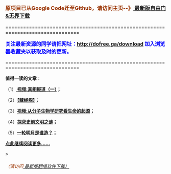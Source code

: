 <h3><font color="#993300"> 原项目已从Google Code迁至Github，请访问主页--》<a href="https://freesgl.github.io/" target="_blank"> 最新版自由门&无界下载</a></font></h3>
<p>===============================================================================</p>
<font color="blue" size="3"><strong>关注最新资源的同学请把网址：<font color="#993300"><a href="http://dofree.ga/download" target="_blank">http://dofree.ga/download</a> </font>加入浏览器收藏夹以获取及时的更新。</strong></font>
<p>===============================================================================</p>
<p><strong>值得一读的文章</strong>：</p>
<p>（1）<strong><a href="http://www.lotfreesky.tk/go/truth" target="_blank"> 视频:真相报道（一）</a>；</strong></p>
<p>（2）<strong><a href="http://www.lotfreesky.tk/go/reading" target="_blank">【藏经阁】</a>；</strong></p>
<p>（3）<strong><a href="http://www.lotfreesky.tk/go/biology" target="_blank">视频:从分子生物学研究看生命的起源</a>；</strong></p>
<p>（4）<strong><a href="http://www.lotfreesky.tk/go/discovery" target="_blank">探究史前文明之谜</a>；</strong></p>
<p>（5）<strong><a href="http://www.lotfreesky.tk/go/moon" target="_blank">一轮明月是谁造？</a>；</strong></p>
<p><strong><a href="http://dofree.ga/freesky" target="_blank">点此继续阅读更多……</a></strong></p>
><h6><font color="#993300"> （请访问<a href="http://leapd.zym9.net/" target="_blank"> 最新版翻墙软件下载）</a></font></h6>
